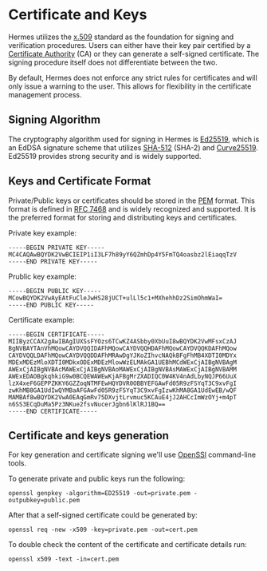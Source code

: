 # Certificate and Keys

Hermes utilizes the [x.509] standard as the foundation for signing and verification procedures. Users can either have their key pair certified by a [Certificate Authority][CA] (CA) or they can generate a self-signed certificate. The signing procedure itself does not differentiate between the two.

By default, Hermes does not enforce any strict rules for certificates and will only issue a warning to the user. This allows for flexibility in the certificate management process.

## Signing Algorithm

The cryptography algorithm used for signing in Hermes is [Ed25519], which is an EdDSA signature scheme that utilizes [SHA-512] (SHA-2) and [Curve25519]. Ed25519 provides strong security and is widely supported.

## Keys and Certificate Format

Private/Public keys or certificates should be stored in the [PEM] format. This format is defined in [RFC 7468] and is widely recognized and supported. It is the preferred format for storing and distributing keys and certificates.

Private key example:

```PEM
-----BEGIN PRIVATE KEY-----
MC4CAQAwBQYDK2VwBCIEIP1iI3LF7h89yY6QZmhDp4Y5FmTQ4oasbz2lEiaqqTzV
-----END PRIVATE KEY-----
```

Prublic key example:

```PEM
-----BEGIN PUBLIC KEY-----
MCowBQYDK2VwAyEAtFuCleJwHS28jUCT+ulLl5c1+MXhehhDz2SimOhmWaI=
-----END PUBLIC KEY-----
```

Certificate example:

```PEM
-----BEGIN CERTIFICATE-----
MIIByzCCAX2gAwIBAgIUXSsFYOzs6TCwKZ4ASbby0XbUuI8wBQYDK2VwMFsxCzAJ
BgNVBAYTAnVhMQowCAYDVQQIDAFhMQowCAYDVQQHDAFhMQowCAYDVQQKDAFhMQow
CAYDVQQLDAFhMQowCAYDVQQDDAFhMRAwDgYJKoZIhvcNAQkBFgFhMB4XDTI0MDYx
MDExMDEzMloXDTI0MDkxODExMDEzMlowWzELMAkGA1UEBhMCdWExCjAIBgNVBAgM
AWExCjAIBgNVBAcMAWExCjAIBgNVBAoMAWExCjAIBgNVBAsMAWExCjAIBgNVBAMM
AWExEDAOBgkqhkiG9w0BCQEWAWEwKjAFBgMrZXADIQC0W4KV4nAdLbyNQJP66UuX
lzX4xeF6GEPPZKKY6GZZoqNTMFEwHQYDVR0OBBYEFGAwFd05R9zFSYqT3C9xvFgI
zwKhMB8GA1UdIwQYMBaAFGAwFd05R9zFSYqT3C9xvFgIzwKhMA8GA1UdEwEB/wQF
MAMBAf8wBQYDK2VwA0EAqGmRv75DXvjtLrvmuc5KCAuE4jJ2AHCcImWzOYj+m4pT
n6SS3ECqDuMa5Pz3NKue2fsvNucerJgbn6lKlRJ1BQ==
-----END CERTIFICATE-----
```

## Certificate and keys generation

For key generation and certificate signing we'll use [OpenSSl] command-line tools.

To generate private and public keys run the following:

```shell
openssl genpkey -algorithm=ED25519 -out=private.pem -outpubkey=public.pem
```

After that a self-signed certificate could be generated by:

```shell
openssl req -new -x509 -key=private.pem -out=cert.pem
```

To double check the content of the certificate and certificate details run:

```shell
openssl x509 -text -in=cert.pem                 
```

[x.509]: https://en.wikipedia.org/wiki/X.509
[CA]: https://en.wikipedia.org/wiki/Certificate_authority
[ED25519]: https://en.wikipedia.org/wiki/EdDSA#ed25519
[SHA-512]: https://en.wikipedia.org/wiki/SHA-512
[Curve25519]: https://en.wikipedia.org/wiki/Curve25519
[PEM]: https://en.wikipedia.org/wiki/Privacy-Enhanced_Mail
[RFC 7468]: https://tools.ietf.org/html/rfc7468
[OpenSSL]: https://www.openssl.org
